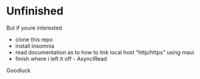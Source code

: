 # Unfinished 
 But if youre interested 
 - clone this repo
 -  install insomnia 
 -  read documentation as to how to link local host "http/https" using maui 
 -  finish where i left it off - AsyncIRead 
 
 <p align:center> 
Goodluck
</p>
